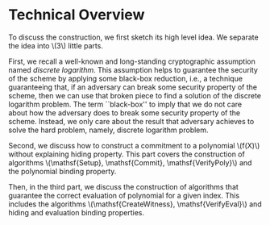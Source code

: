 # Technical Overview

To discuss the construction, we first sketch its high level idea. We separate the idea into \\(3\\) little parts. 

First, we recall a well-known and long-standing cryptographic assumption named *discrete logarithm*. This assumption helps to guarantee the security of the scheme by applying some black-box reduction, i.e., a technique guaranteeing that, if an adversary can break some security property of the scheme, then we can use that broken piece to find a solution of the discrete logarithm problem. The term ``black-box'' to imply that we do not care about how the adversary does to break some security property of the scheme. Instead, we only care about the result that adversary achieves to solve the hard problem, namely, discrete logarithm problem.

Second, we discuss how to construct a commitment to a polynomial \\(f(X)\\) without explaining hiding property. This part covers the construction of algorithms \\(\mathsf{Setup}, \mathsf{Commit}, \mathsf{VerifyPoly}\\) and the polynomial binding property.

Then, in the third part, we discuss the construction of algorithms that guarantee the correct evaluation of polynomial for a given index. This includes the algorithms \\(\mathsf{CreateWitness}, \mathsf{VerifyEval}\\) and hiding and evaluation binding properties.
